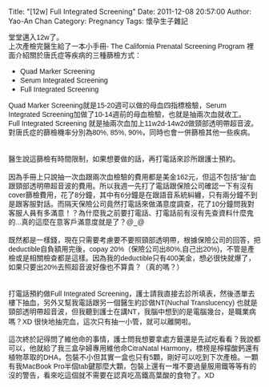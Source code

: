 Title: "[12w] Full Integrated Screening"
Date: 2011-12-08 20:57:00
Author: Yao-An Chan
Category: Pregnancy
Tags: 懷孕生子雜記


<div class='post'>
<span class="Apple-style-span" style="font-family: arial, sans-serif; line-height: 18px;">堂堂邁入12w了。</span><span class="Apple-style-span" style="font-family: arial, sans-serif; line-height: 18px;"><br /></span><span class="Apple-style-span" style="font-family: arial, sans-serif; line-height: 18px;">上次產檢完醫生給了一本小手冊- The California Prenatal Screening Program 裡面介紹關於唐氏症等疾病的三種篩檢方式：</span><br /><ul><li><span class="Apple-style-span" style="font-family: arial, sans-serif; line-height: 18px;">Quad Marker Screening</span></li><li><span class="Apple-style-span" style="font-family: arial, sans-serif; line-height: 18px;">Serum Integrated&nbsp;</span><span class="Apple-style-span" style="font-family: arial, sans-serif; line-height: 18px;">Screening</span></li><li><span class="Apple-style-span" style="font-family: arial, sans-serif; line-height: 18px;">Full&nbsp;</span><span class="Apple-style-span" style="font-family: arial, sans-serif; line-height: 18px;">Integrated&nbsp;</span><span class="Apple-style-span" style="font-family: arial, sans-serif; line-height: 18px;">Screening</span></li></ul><span class="Apple-style-span" style="font-family: arial, sans-serif; line-height: 18px;">Quad Marker Screening就是15-20週可以做的母血四指標檢驗，</span><span class="Apple-style-span" style="font-family: arial, sans-serif; line-height: 18px;">Serum Integrated&nbsp;</span><span class="Apple-style-span" style="font-family: arial, sans-serif; line-height: 18px;">Screening加做了10-14週前的母血檢驗，也就是抽兩次血就收工。</span><span class="Apple-style-span" style="font-family: arial, sans-serif; line-height: 18px;">Full&nbsp;</span><span class="Apple-style-span" style="font-family: arial, sans-serif; line-height: 18px;">Integrated&nbsp;</span><span class="Apple-style-span" style="font-family: arial, sans-serif; line-height: 18px;">Screening 就是抽兩次血加上11w2d-14w2d做頸部透明帶超音波。對唐氏症的篩檢機率分別為80%, 85%, 90%，同時也會一併篩檢其他一些疾病。</span><br /><span class="Apple-style-span" style="font-family: arial, sans-serif; line-height: 18px;"><br /></span><br /><span class="Apple-style-span" style="font-family: arial, sans-serif; line-height: 18px;">醫生說這篩檢有時間限制，如果想要做的話，再打電話來診所跟護士預約。</span><br /><span class="Apple-style-span" style="font-family: arial, sans-serif; line-height: 18px;"><br /></span><span class="Apple-style-span" style="font-family: arial, sans-serif; line-height: 18px;">因為手冊上只說抽一次血跟兩次血檢驗的費用都是美金162元，但這不包括"抽"血跟頸部透明帶超音波的費用。所以我週一先打了電話跟保險公司確認一下有沒有cover篩檢費用，花了8分鐘，其中有6分鐘是在跟語音系</span><span class="Apple-style-span" style="font-family: arial, sans-serif; line-height: 18px;"><wbr></wbr></span><span class="Apple-style-span" style="font-family: arial, sans-serif; line-height: 18px;">統糾纏，只有兩分鐘不到是跟客服對話。而隔天保險公司竟然打電話來做滿意度調查，花了10分鐘問我對客服人員</span><span class="Apple-style-span" style="font-family: arial, sans-serif; line-height: 18px;"><wbr></wbr></span><span class="Apple-style-span" style="font-family: arial, sans-serif; line-height: 18px;">有多滿意！？為什麼我之前要打電話、打電話前有沒有先查資料什麼鬼的...真的這麼在意客戶滿意度就是了？@_@</span><span class="Apple-style-span" style="font-family: arial, sans-serif; line-height: 18px;"><wbr></wbr></span><span class="Apple-style-span" style="font-family: arial, sans-serif; line-height: 18px;"><br /></span><span class="Apple-style-span" style="font-family: arial, sans-serif; line-height: 18px;"><br />既然都是一樣錢，現在只需要考慮要不要照頸部透明帶，根據保險公司的回答，把deductible自負額用完後，copay 20%（保險公司出80%,自己出20%)，不管是產檢或是相關檢查都是這樣。因為我的</span><span class="Apple-style-span" style="font-family: arial, sans-serif; line-height: 18px;">deductible只有400美金，想必很快就爆了，如果只要出20%去照超音波好像也不算貴？（真的嗎？）</span><br /><span class="Apple-style-span" style="font-family: arial, sans-serif; line-height: 18px;"><br /></span><br /><span class="Apple-style-span" style="font-family: arial, sans-serif;"><span class="Apple-style-span" style="line-height: 18px;">打電話預約做</span></span><span class="Apple-style-span" style="font-family: arial, sans-serif; line-height: 18px;">Full&nbsp;</span><span class="Apple-style-span" style="font-family: arial, sans-serif; line-height: 18px;">Integrated&nbsp;</span><span class="Apple-style-span" style="font-family: arial, sans-serif; line-height: 18px;">Screening，護士請我直接去診所填表，然後憑單去樓下抽血，另外又幫我電話跟另一個醫生約診做NT(Nuchal Translucency</span><span class="Apple-style-span" style="font-family: arial, sans-serif; line-height: 18px;">) 也就是頸部透明帶超音波，但我聽到護士在講NT，我腦中想到的是電腦幾台，是職業病嗎？XD&nbsp;</span>很快地抽完血，這次只有抽一小管，就可以離開啦。<br /><br /><span class="Apple-style-span" style="font-family: arial, sans-serif;"><span class="Apple-style-span" style="line-height: 18px;">這次終於記得問了維他命的事情，護士問我想要拿處方籤還是先試吃看看？我說都可以，他就給了我三盒孕婦專用維他命</span></span><span class="Apple-style-span" style="font-family: arial, sans-serif; line-height: 18px;">CitraNatal Harmony</span><span class="Apple-style-span" style="font-family: arial, sans-serif; line-height: 18px;">，</span><span class="Apple-style-span" style="font-family: arial, sans-serif; line-height: 18px;">標榜是檸檬酸鈣還有植物萃取的DHA，</span><span class="Apple-style-span" style="font-family: arial, sans-serif; line-height: 18px;">包裝不小但其實一盒也只有5顆，剛好可以吃到下次產檢。一顆有我MacBook Pro半個tab鍵那麼大顆，包裝上還有一堆不要過量服用鐵等等有的沒的警告，看來吃這個就不需要在認真吃高鐵高葉酸的食物了。XD</span></div>
